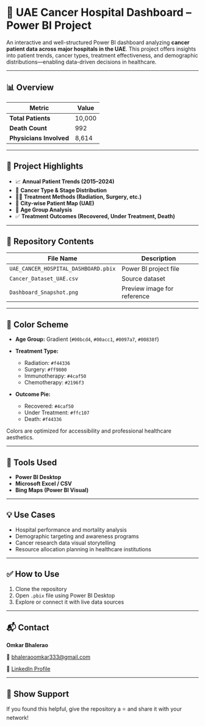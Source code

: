 # 🏥 UAE Cancer Hospital Dashboard – Power BI Project

An interactive and well-structured Power BI dashboard analyzing **cancer patient data across major hospitals in the UAE**. This project offers insights into patient trends, cancer types, treatment effectiveness, and demographic distributions—enabling data-driven decisions in healthcare.

---

## 📊 Overview

| Metric                  | Value  |
| ----------------------- | ------ |
| **Total Patients**      | 10,000 |
| **Death Count**         | 992    |
| **Physicians Involved** | 8,614  |

---

## 📌 Project Highlights

* 📈 **Annual Patient Trends (2015–2024)**
* 🧪 **Cancer Type & Stage Distribution**
* 👨‍⚕️ **Treatment Methods (Radiation, Surgery, etc.)**
* 📍 **City-wise Patient Map (UAE)**
* 👵 **Age Group Analysis**
* ✅ **Treatment Outcomes (Recovered, Under Treatment, Death)**

---

## 📂 Repository Contents

| File Name                            | Description                 |
| ------------------------------------ | --------------------------- |
| `UAE_CANCER_HOSPITAL_DASHBOARD.pbix` | Power BI project file       |
| `Cancer_Dataset_UAE.csv`             | Source dataset              |
| `Dashboard_Snapshot.png`             | Preview image for reference |

---

## 🎨 Color Scheme

* **Age Group:** Gradient (`#00bcd4`, `#00acc1`, `#0097a7`, `#00838f`)
* **Treatment Type:**

  * Radiation: `#f44336`
  * Surgery: `#ff9800`
  * Immunotherapy: `#4caf50`
  * Chemotherapy: `#2196f3`
* **Outcome Pie:**

  * Recovered: `#4caf50`
  * Under Treatment: `#ffc107`
  * Death: `#f44336`

Colors are optimized for accessibility and professional healthcare aesthetics.

---

## 🔧 Tools Used

* **Power BI Desktop**
* **Microsoft Excel / CSV**
* **Bing Maps (Power BI Visual)**

---

## 💡 Use Cases

* Hospital performance and mortality analysis
* Demographic targeting and awareness programs
* Cancer research data visual storytelling
* Resource allocation planning in healthcare institutions

---

## ✅ How to Use

1. Clone the repository
2. Open `.pbix` file using Power BI Desktop
3. Explore or connect it with live data sources

---

## 📬 Contact

**Omkar Bhalerao**

📧 [bhaleraoomkar333@gmail.com](mailto:bhaleraoomkar333@gmail.com)

🔗 [LinkedIn Profile](https://www.linkedin.com/in/omkarbhalerao3)

---

## 🙌 Show Support

If you found this helpful, give the repository a ⭐ and share it with your network!
